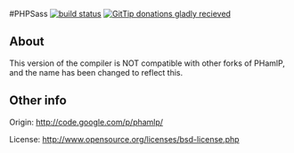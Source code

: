 #PHPSass [![build status](https://travis-ci.org/Lopo/phpsass.png)](https://travis-ci.org/Lopo/phpsass)  [![GitTip donations gladly recieved](https://www.gittip.com/assets/gittip.png)](https://www.gittip.com/Lopo/)

## About
This version of the compiler is NOT compatible with other forks of PHamlP, and
the name has been changed to reflect this.

## Other info
Origin: <http://code.google.com/p/phamlp/>

License: <http://www.opensource.org/licenses/bsd-license.php>
